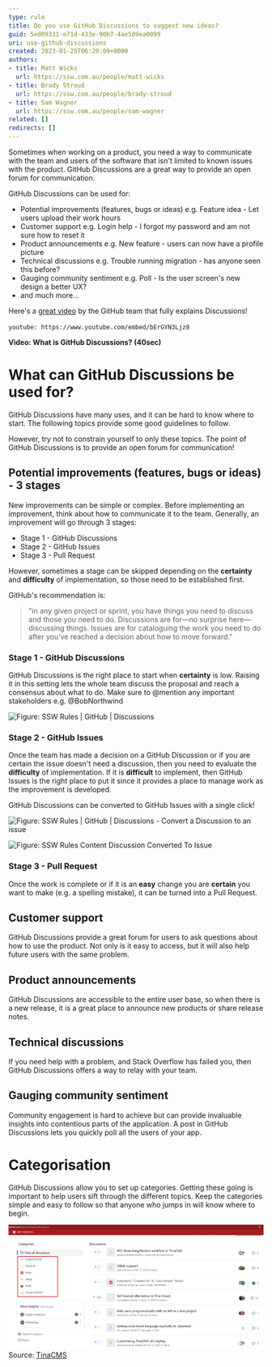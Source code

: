 ```yaml
---
type: rule
title: Do you use GitHub Discussions to suggest new ideas?
guid: 5ed09331-e71d-433e-90b7-4ae509ea0099
uri: use-github-discussions
created: 2023-01-25T06:20:09+0000
authors:
- title: Matt Wicks
  url: https://ssw.com.au/people/matt-wicks
- title: Brady Stroud
  url: https://ssw.com.au/people/brady-stroud
- title: Sam Wagner
  url: https://ssw.com.au/people/sam-wagner
related: []
redirects: []
---
```


Sometimes when working on a product, you need a way to communicate with the team and users of the software that isn't limited to known issues with the product. GitHub Discussions are a great way to provide an open forum for communication. 

GitHub Discussions can be used for:
- Potential improvements (features, bugs or ideas) e.g. Feature idea - Let users upload their work hours
- Customer support e.g. Login help - I forgot my password and am not sure how to reset it
- Product announcements e.g. New feature - users can now have a profile picture
- Technical discussions e.g. Trouble running migration - has anyone seen this before?
- Gauging community sentiment e.g. Poll - Is the user screen's new design a better UX?
- and much more... 

<!--endintro-->

Here's a [great video](https://www.youtube.com/watch?v=bErGYN3Ljz8) by the GitHub team that fully explains Discussions!

`youtube: https://www.youtube.com/embed/bErGYN3Ljz8`

**Video: What is GitHub Discussions? (40sec)**

# What can GitHub Discussions be used for?
GitHub Discussions have many uses, and it can be hard to know where to start. The following topics provide some good guidelines to follow.

However, try not to constrain yourself to only these topics. The point of GitHub Discussions is to provide an open forum for communication!

## Potential improvements (features, bugs or ideas) - 3 stages

New improvements can be simple or complex. Before implementing an improvement, think about how to communicate it to the team. Generally, an improvement will go through 3 stages:

* Stage 1 - GitHub Discussions
* Stage 2 - GitHub Issues
* Stage 3 - Pull Request 

However, sometimes a stage can be skipped depending on the **certainty** and **difficulty** of implementation, so those need to be established first.

GitHub's recommendation is:

> "in any given project or sprint, you have things you need to discuss and those you need to do. Discussions are for—no surprise here—discussing things. Issues are for cataloguing the work you need to do after you’ve reached a decision about how to move forward."

### Stage 1 - GitHub Discussions

GitHub Discussions is the right place to start when **certainty** is low. Raising it in this setting lets the whole team discuss the proposal and reach a consensus about what to do. Make sure to @mention any important stakeholders e.g. @BobNorthwind

![Figure: SSW Rules | GitHub | Discussions](https://user-images.githubusercontent.com/66365977/214453285-b074f967-a637-4968-bd0d-ce79198f8bc3.png)

### Stage 2 - GitHub Issues

Once the team has made a decision on a GitHub Discussion or if you are certain the issue doesn't need a discussion, then you need to evaluate the **difficulty** of implementation. If it is **difficult** to implement, then GitHub Issues is the right place to put it since it provides a place to manage work as the improvement is developed.

GitHub Discussions can be converted to GitHub Issues with a single click! 

![Figure: SSW Rules | GitHub | Discussions - Convert a Discussion to an issue](https://user-images.githubusercontent.com/66365977/214461325-7bd47032-3b8f-4e1c-96f4-63b7ee02a64d.png)

![Figure: SSW Rules Content Discussion Converted To Issue](https://user-images.githubusercontent.com/66365977/214463615-2b27e427-93a9-4d49-ab2b-bdb06859c816.png)

### Stage 3 - Pull Request
Once the work is complete or if it is an **easy** change you are **certain** you want to make (e.g. a spelling mistake), it can be turned into a Pull Request.

## Customer support
GitHub Discussions provide a great forum for users to ask questions about how to use the product. Not only is it easy to access, but it will also help future users with the same problem.

## Product announcements
GitHub Discussions are accessible to the entire user base, so when there is a new release, it is a great place to announce new products or share release notes.

## Technical discussions
If you need help with a problem, and Stack Overflow has failed you, then GitHub Discussions offers a way to relay with your team.

## Gauging community sentiment
Community engagement is hard to achieve but can provide invaluable insights into contentious parts of the application. A post in GitHub Discussions lets you quickly poll all the users of your app.

# Categorisation
GitHub Discussions allow you to set up categories. Getting these going is important to help users sift through the different topics. Keep the categories simple and easy to follow so that anyone who jumps in will know where to begin.

![Figure: Good Example - TinaCMS is an example of a project with well categories and active GitHub Discussions](TinaCMSDiscussions.png)
Source: [TinaCMS](https://github.com/tinacms/tinacms/discussions)

